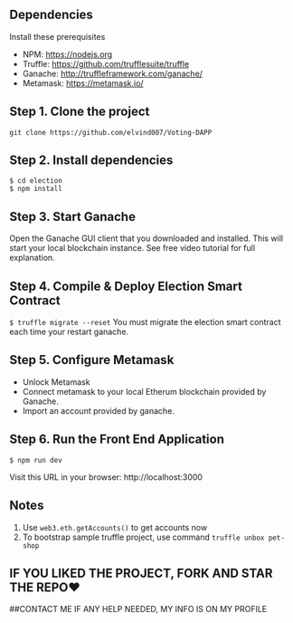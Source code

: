 ## Dependencies

Install these prerequisites 

- NPM: https://nodejs.org
- Truffle: https://github.com/trufflesuite/truffle
- Ganache: http://truffleframework.com/ganache/
- Metamask: https://metamask.io/

## Step 1. Clone the project

`git clone https://github.com/elvind007/Voting-DAPP`

## Step 2. Install dependencies

```
$ cd election
$ npm install
```

## Step 3. Start Ganache

Open the Ganache GUI client that you downloaded and installed. This will start your local blockchain instance. See free video tutorial for full explanation.

## Step 4. Compile & Deploy Election Smart Contract

`$ truffle migrate --reset`
You must migrate the election smart contract each time your restart ganache.

## Step 5. Configure Metamask

- Unlock Metamask
- Connect metamask to your local Etherum blockchain provided by Ganache.
- Import an account provided by ganache.

## Step 6. Run the Front End Application

`$ npm run dev`

Visit this URL in your browser: http://localhost:3000



## Notes

1. Use `web3.eth.getAccounts()` to get accounts now
2. To bootstrap sample truffle project, use command `truffle unbox pet-shop`




## IF YOU LIKED THE PROJECT, FORK AND STAR THE REPO♥


##CONTACT ME IF ANY HELP NEEDED, MY INFO IS ON MY PROFILE
